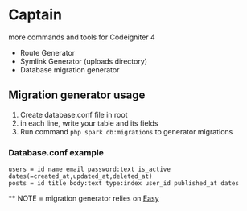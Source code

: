 # Captain

more commands and tools for Codeigniter 4

- Route Generator
- Symlink Generator (uploads directory)
- Database migration generator

## Migration generator usage

1. Create database.conf file in root
2. in each line, write your table and its fields
3. Run command `php spark db:migrations` to generator migrations

### Database.conf example
```
users = id name email password:text is_active dates(=created_at,updated_at,deleted_at)
posts = id title body:text type:index user_id published_at dates
```

** NOTE = migration generator relies on [Easy](https://github.com/rezamoradix/Easy)